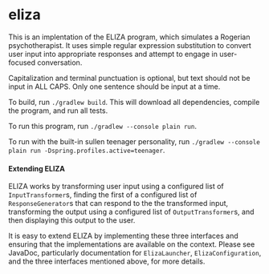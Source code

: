 # eliza

This is an implentation of the ELIZA program, which simulates a Rogerian psychotherapist.  It uses simple regular expression substitution to convert user input into appropriate responses and attempt to engage in user-focused conversation.

Capitalization and terminal punctuation is optional, but text should not be input in ALL CAPS.  Only one sentence should be input at a time.

To build, run `./gradlew build`.  This will download all dependencies, compile the program, and run all tests.

To run this program, run `./gradlew --console plain run`.

To run with the built-in sullen teenager personality, run `./gradlew --console plain run -Dspring.profiles.active=teenager`.

#### Extending ELIZA

ELIZA works by transforming user input using a configured list of `InputTransformer`s, finding the first of a configured list of `ResponseGenerator`s that can respond to the the transformed input, transforming the output using a configured list of `OutputTransformer`s, and then displaying this output to the user.

It is easy to extend ELIZA by implementing these three interfaces and ensuring that the implementations are available on the context.  Please see JavaDoc, particularly documentation for `ElizaLauncher`, `ElizaConfiguration`, and the three interfaces mentioned above, for more details.
